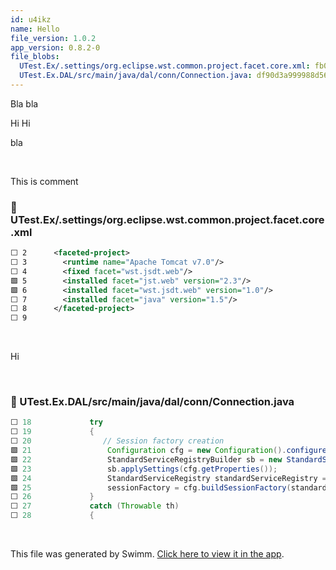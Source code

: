 ```yaml
---
id: u4ikz
name: Hello
file_version: 1.0.2
app_version: 0.8.2-0
file_blobs:
  UTest.Ex/.settings/org.eclipse.wst.common.project.facet.core.xml: fb0be745ec873ebd864b212671e342aab60288fe
  UTest.Ex.DAL/src/main/java/dal/conn/Connection.java: df90d3a999988d56635aea35d779f74c51dd0e82
---
```


Bla bla

Hi Hi

bla

<br/>

This is comment
<!-- NOTE-swimm-snippet: the lines below link your snippet to Swimm -->
### 📄 UTest.Ex/.settings/org.eclipse.wst.common.project.facet.core.xml
```xml
⬜ 2      <faceted-project>
⬜ 3        <runtime name="Apache Tomcat v7.0"/>
⬜ 4        <fixed facet="wst.jsdt.web"/>
🟩 5        <installed facet="jst.web" version="2.3"/>
🟩 6        <installed facet="wst.jsdt.web" version="1.0"/>
⬜ 7        <installed facet="java" version="1.5"/>
⬜ 8      </faceted-project>
⬜ 9      
```

<br/>

Hi

<br/>

<!-- NOTE-swimm-snippet: the lines below link your snippet to Swimm -->
### 📄 UTest.Ex.DAL/src/main/java/dal/conn/Connection.java
<!-- collapsed -->

```java
⬜ 18             try 
⬜ 19             {
⬜ 20             	// Session factory creation
🟩 21                 Configuration cfg = new Configuration().configure("hibernate.cfg.xml");         
🟩 22                 StandardServiceRegistryBuilder sb = new StandardServiceRegistryBuilder();
🟩 23                 sb.applySettings(cfg.getProperties());
🟩 24                 StandardServiceRegistry standardServiceRegistry = sb.build();                   
🟩 25                 sessionFactory = cfg.buildSessionFactory(standardServiceRegistry);              
⬜ 26             } 
⬜ 27             catch (Throwable th) 
⬜ 28             {
```

<br/>

This file was generated by Swimm. [Click here to view it in the app](https://swimm-web-app.web.app/repos/ls4DA2fLasmQuEbT4ipw/docs/u4ikz).
